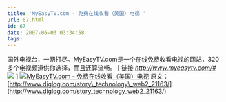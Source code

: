 ```yaml
---
title: 'MyEasyTV.com - 免费在线收看（美国）电视 '
url: 67.html
id: 67
date: 2007-06-03 03:34:58
tags:
---
```


国外电视台，一网打尽。MyEasyTV.com是一个在线免费收看电视的网站，320多个电视频道供你选择，而且还算流畅。 \[ 链接 [_http://www.myeasytv.com/#_ ![](http://img.diglog.com/images/link2.gif)](http://www.myeasytv.com/#) \] [![MyEasyTV.com - 免费在线收看（美国）电视](http://img.diglog.com/img/7f52f86eac524c5380fe09ddc21641c8.jpg)](http://www.diglog.com/img/7f52f86eac524c5380fe09ddc21641c8.jpg "MyEasyTV.com - 免费在线收看（美国）电视") 原文：[http://www.diglog.com/story\_technology\_web2_21163/](http://www.diglog.com/story_technology_web2_21163/)